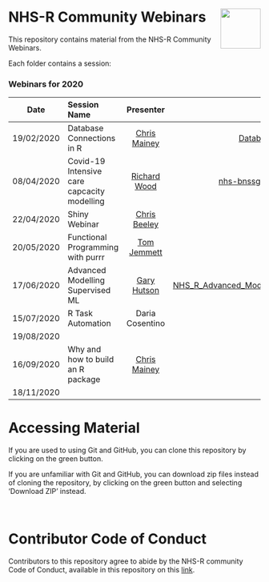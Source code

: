 
<!-- README.md is generated from README.Rmd. Please edit that file -->

# NHS-R Community Webinars <a href='https://nhsrcommunity.com/'><img src='https://nhsrcommunity.com/wp-content/uploads/2018/02/logo.png' align="right" height="80" /></a>

<!-- badges: start -->

<!-- badges: end -->

This repository contains material from the NHS-R Community Webinars.

Each folder contains a session:

### Webinars for 2020

| Date       | Session Name                                |                    Presenter                     |                                                                                                                                        Folder |                                                    Video                                                     |
| ---------- | :------------------------------------------ | :----------------------------------------------: | --------------------------------------------------------------------------------------------------------------------------------------------: | :----------------------------------------------------------------------------------------------------------: |
| 19/02/2020 | Database Connections in R                   |  [Chris Mainey](https://github.com/chrismainey)  |                             [Database\_connections\_in\_R](https://github.com/nhs-r-community/Webinars/tree/master/Database_connections_in_R) |           [Watch](https://nhsrcommunity.com/learn-r/workshops/database-connections-in-r-webinar/)            |
| 08/04/2020 | Covid-19 Intensive care capcacity modelling | [Richard Wood](https://github.com/richardwoodgb) |                                                           [nhs-bnssg-analytics/covid-simr](https://github.com/nhs-bnssg-analytics/covid-simr) |               [Watch](https://nhsrcommunity.com/learn-r/workshops/covid-19-modelling-webinar/)               |
| 22/04/2020 | Shiny Webinar                               |  [Chris Beeley](https://github.com/ChrisBeeley)  |                                                                        [Shiny](https://github.com/nhs-r-community/Webinars/tree/master/Shiny) |                     [Watch](https://nhsrcommunity.com/learn-r/workshops/shiny-webinar/)                      |
| 20/05/2020 | Functional Programming with purrr           |   [Tom Jemmett](https://github.com/tomjemmett)   |                                                      [fp\_with\_purrr](https://github.com/nhs-r-community/Webinars/tree/master/fp_with_purrr) | [Watch](https://nhsrcommunity.com/learn-r/workshops/functional-programming-using-the-purrr-package-webinar/) |
| 17/06/2020 | Advanced Modelling Supervised ML            |   [Gary Hutson](https://github.com/statsgary)    | [NHS\_R\_Advanced\_Modelling\_Supervised\_ML](https://github.com/nhs-r-community/Webinars/tree/master/NHS_R_Advanced_Modelling_Supervised_ML) |            [Watch](https://nhsrcommunity.com/learn-r/workshops/advanced-modelling-supervised-ml/)            |
| 15/07/2020 | R Task Automation                           |                 Daria Cosentino                  |                                              [R\_Task\_Automation](https://github.com/nhs-r-community/Webinars/tree/master/R_Task_Automation) |                 [Watch](https://nhsrcommunity.com/learn-r/workshops/task-automation-with-r/)                 |
| 19/08/2020 |                                             |                                                  |                                                                                                                                               |                                                                                                              |
| 16/09/2020 | Why and how to build an R package           |  [Chris Mainey](https://github.com/chrismainey)  |                                                 [Package\_building](https://github.com/nhs-r-community/Webinars/tree/master/Package_building) |                                                                                                              |
| 18/11/2020 |                                             |                                                  |                                                                                                                                               |                                                                                                              |

# Accessing Material

If you are used to using Git and GitHub, you can clone this repository
by clicking on the green button.

If you are unfamiliar with Git and GitHub, you can download zip files
instead of cloning the repository, by clicking on the green button and
selecting ‘Download ZIP’ instead.

<br>

# Contributor Code of Conduct

Contributors to this repository agree to abide by the NHS-R community
Code of Conduct, available in this repository on this
[link](https://github.com/nhs-r-community/Webinars/blob/master/code_of_conduct.md).
